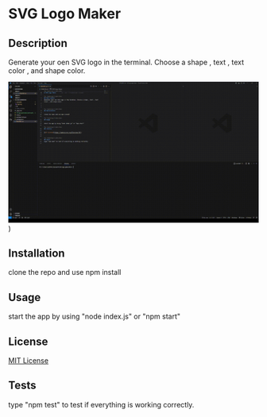 # SVG Logo Maker

## Description
Generate your oen SVG logo in the terminal. Choose a shape , text , text color , and shape color.

![Video Demonstration](./examples/2023-05-08%2021-02-56.gif))


## Installation

clone the repo and use npm install

## Usage

start the app by using "node index.js" or "npm start"

## License

[MIT License](https://opensource.org/licenses/MIT)


## Tests
type "npm test" to test if everything is working correctly.
